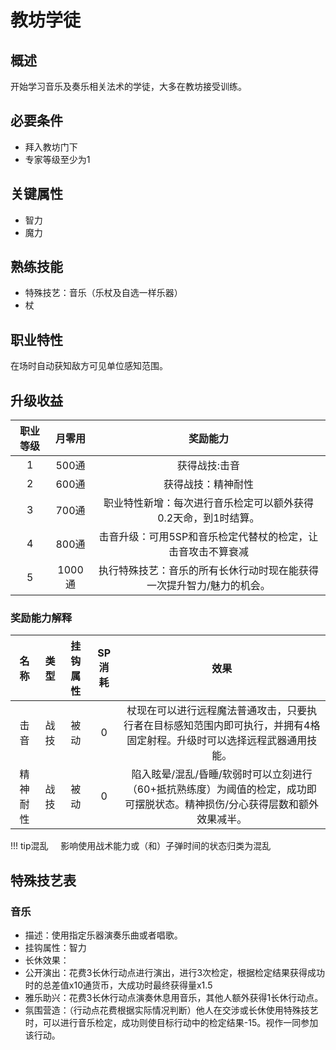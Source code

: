 # 教坊学徒

## 概述

开始学习音乐及奏乐相关法术的学徒，大多在教坊接受训练。

## 必要条件

* 拜入教坊门下
* 专家等级至少为1

## 关键属性

* 智力
* 魔力

## 熟练技能

* 特殊技艺：音乐（乐杖及自选一样乐器）
* 杖

## 职业特性

在场时自动获知敌方可见单位感知范围。

## 升级收益

职业等级|月零用|奖励能力
:--:|:--:|:--:
1|500通|获得战技:击音
2|600通|获得战技：精神耐性
3|700通|职业特性新增：每次进行音乐检定可以额外获得0.2天命，到1时结算。
4|800通|击音升级：可用5SP和音乐检定代替杖的检定，让击音攻击不算衰减
5|1000通|执行特殊技艺：音乐的所有长休行动时现在能获得一次提升智力/魅力的机会。

### 奖励能力解释

名称|类型|挂钩属性|SP消耗|效果
:--:|:--:|:--:|:--:|:--:
击音|战技|被动|0|杖现在可以进行远程魔法普通攻击，只要执行者在目标感知范围内即可执行，并拥有4格固定射程。升级时可以选择远程武器通用技能。
精神耐性|战技|被动|0|陷入眩晕/混乱/昏睡/软弱时可以立刻进行（60+抵抗熟练度）为阈值的检定，成功即可摆脱状态。精神损伤/分心获得层数和额外效果减半。
!!! tip混乱
    影响使用战术能力或（和）子弹时间的状态归类为混乱

## 特殊技艺表

### 音乐

* 描述：使用指定乐器演奏乐曲或者唱歌。
* 挂钩属性：智力
* 长休效果：
* 公开演出：花费3长休行动点进行演出，进行3次检定，根据检定结果获得成功时的总差值x10通货币，大成功时最终获得量x1.5
* 雅乐助兴：花费3长休行动点演奏休息用音乐，其他人额外获得1长休行动点。
* 氛围营造：（行动点花费根据实际情况判断）他人在交涉或长休使用特殊技艺时，可以进行音乐检定，成功则使目标行动中的检定结果-15。视作一同参加该行动。
